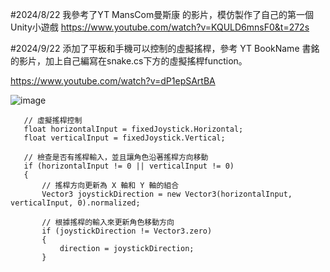 #2024/8/22
我參考了YT MansCom曼斯康 的影片，模仿製作了自己的第一個Unity小遊戲
https://www.youtube.com/watch?v=KQULD6mnsF0&t=272s

#2024/9/22
添加了平板和手機可以控制的虛擬搖桿，參考 YT BookName 書銘的影片，加上自己編寫在snake.cs下方的虛擬搖桿function。

https://www.youtube.com/watch?v=dP1epSArtBA

![image](https://github.com/user-attachments/assets/e5ac6c00-cbc7-430e-8824-2698958a4fcf)


 ```
    // 虛擬搖桿控制
    float horizontalInput = fixedJoystick.Horizontal;
    float verticalInput = fixedJoystick.Vertical;

    // 檢查是否有搖桿輸入，並且讓角色沿著搖桿方向移動
    if (horizontalInput != 0 || verticalInput != 0)
    {
        // 搖桿方向更新為 X 軸和 Y 軸的組合
        Vector3 joystickDirection = new Vector3(horizontalInput, verticalInput, 0).normalized;

        // 根據搖桿的輸入來更新角色移動方向
        if (joystickDirection != Vector3.zero)
        {
            direction = joystickDirection;
        } 
```
